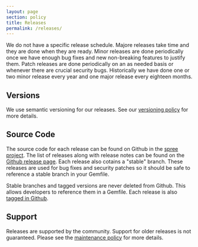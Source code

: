```yaml
---
layout: page
section: policy
title: Releases
permalink: /releases/
---
```


We do not have a specific release schedule. Majore releases take time and they are done when they are ready. Minor releases are done periodically once we have enough bug fixes and new non-breaking features to justify them. Patch releases are done periodically on an as needed basis or whenever there are crucial security bugs. Historically we have done one or two minor release every year and one major release every eighteen months.

## Versions

We use semantic versioning for our releases. See our [versioning policy](/versioning) for more details.

## Source Code

The source code for each release can be found on Github in the [spree project](https://github.com/spree/spree). The list of releases along with release notes can be found on the [Github release page](https://github.com/spree/spree/releases). Each release also cotains a "stable" branch. These releases are used for bug fixes and security patches so it should be safe to reference a stable branch in your Gemfile.

Stable branches and tagged versions are never deleted from Github. This allows developers to reference them in a Gemfile. Each release is also [tagged in Github](https://github.com/spree/spree/tags).

## Support

Releases are supported by the community. Support for older releases is not guaranteed. Please see the [maintenance policy](/maintenance) for more details.